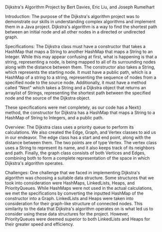 Dijkstra's Algorithm Project
by Bert Davies, Eric Liu, and Joseph Rumelhart

Introduction:
The purpose of the Dijkstra's algorithm project was to demonstrate our skills in understanding complex algorithms and implement them in a Java project. Dijkstra's algorithm is a way to find the shortest path between an initial node and all other nodes in a directed or undirected graph. 
	
Specifications:
The Dijkstra class must have a constructor that takes a HashMap that maps a String to another HashMap that maps a String to an Integer. While
this may appear confusing at first, what is happening is that a string, representing a node, is being mapped to all of its surrounding nodes along with the distance between them. The constructor also takes a String, which represents the starting node. It must have a public path, which is a HashMap of a string to a string, representing the sequence of nodes from a specified node to the source node. Additionally, it must have a method called "Next" which takes a String and a Dijkstra object that returns an arraylist of Strings, representing the shortest path between the specified node and the source of the Dijkstra object.

These specifications were met completely, as our code has a Next() method, the constructor for Dijkstra has a HashMap that maps a String to a HashMap of String to Integers, and a public path.

Overview:
The Dijkstra class uses a priority queue to perform its calculations. We also created the Edge, Graph, and Vertex classes to aid us in our endeavor. The edge class has a start and end point, along with the distance between them. The two points are of type Vertex. The vertex class uses a String to represent its name, and it also keeps track of its neighbors and path. Finally, the graph class consists of both Vertices and Edges, combining both to form a complete representation of the space in which Dijkstra's algorithm operates.

Challenges:
One challenge that we faced in implementing Dijkstra's algorithm was choosing a suitable data structure. Some structures that we took into consideration were HashMaps, LinkedLists, Heaps, and PriorityQueues. While HashMaps were not used in the actual calculations, we met the specifications by converting the inputted HashMap of the constructor into a Graph. LinkedLists and Heaps were taken into consideration for their graph-like structure of connected nodes. This similarity to the data that Dijkstra's algorithm operates on is what led us to consider using these data structures for the project. However, PriorityQueues were deemed superior to both LinkedLists and Heaps for their greater speed and efficiency.
